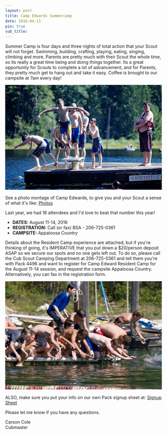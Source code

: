 ```yaml
---
layout: post
title: Camp Edwards Summercamp
date: 2016-04-11
pin: true
sub_title: 
---
```


Summer Camp is four days and three nights of total action that your Scout will not forget. Swimming, building, crafting, playing, eating, singing, climbing and more. Parents are pretty much with their Scout the whole time, so its really a great time being and doing things together. Its a great opportunity for Scouts to complete a lot of advancement, and for Parents, they pretty much get to hang out and take it easy. Coffee is brought to our campsite at 7am every day!

<img src="/images/camp-edward-diving.jpg" width='550' />

See a photo montage of Camp Edwards, to give you and your Scout a sense of what it's like: [Photos](https://goo.gl/photos/xX4AJQwgVuF2whtb8)

Last year, we had 16 attendees and I'd love to beat that number this year!


- **DATES:** August 11-14, 2016
- **REGISTRATION:** Call (or fax) BSA - 206-725-0361
- **CAMPSITE:** Appaloosa Country

Details about the Resident Camp experience are attached, but if you're thinking of going, it's IMPERATIVE that you put down a $20/person deposit ASAP so we secure our spots and no one gets left out. To do so, please call the Cub Scout Camping Department at 206-725-0361 and tell them you're with Pack 4496 and want to register for Camp Edward Resident Camp for the August 11-14 session, and request the campsite Appaloosa Country. Alternatively, you can fax in the registration form.

<img src="/images/camp-edward-water.jpg" width='550'/>

ALSO, make sure you put your info on our own Pack signup sheet at:
[Signup Sheet](https://docs.google.com/spreadsheets/d/1womGf2QzPuSI9RZ-bHRvKiGxNjaoCNLvWLz8xlEElvw/edit?usp=sharing)

Please let me know if you have any questions.

Carson Cole  
Cubmaster